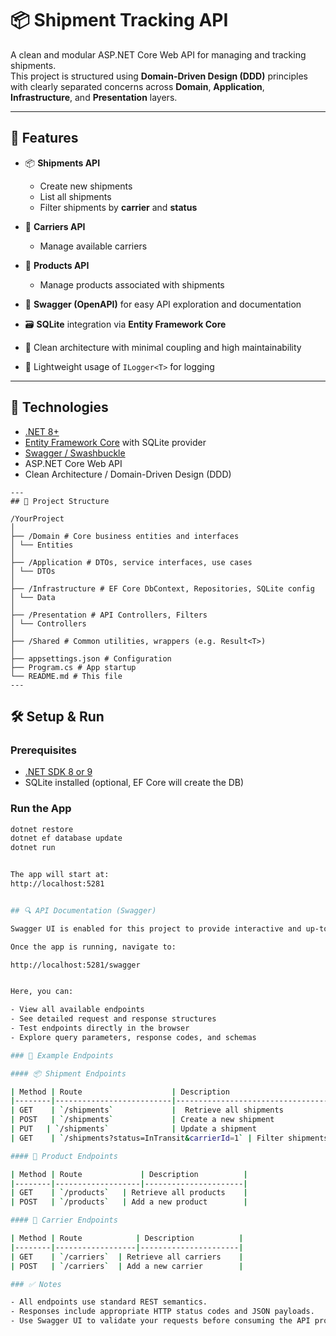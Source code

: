 # 📦 Shipment Tracking API

A clean and modular ASP.NET Core Web API for managing and tracking shipments.  
This project is structured using **Domain-Driven Design (DDD)** principles with clearly separated concerns across **Domain**, **Application**, **Infrastructure**, and **Presentation** layers.

---

## 🚀 Features

- 📦 **Shipments API**  
  - Create new shipments  
  - List all shipments  
  - Filter shipments by **carrier** and **status**

- 🚚 **Carriers API**  
  - Manage available carriers

- 🛒 **Products API**  
  - Manage products associated with shipments

- 📄 **Swagger (OpenAPI)** for easy API exploration and documentation

- 🗃️ **SQLite** integration via **Entity Framework Core**

- 🧱 Clean architecture with minimal coupling and high maintainability

- 📃 Lightweight usage of `ILogger<T>` for logging

---

## 🧱 Technologies

- [.NET 8+](https://dotnet.microsoft.com/en-us/)
- [Entity Framework Core](https://learn.microsoft.com/en-us/ef/core/) with SQLite provider
- [Swagger / Swashbuckle](https://github.com/domaindrivendev/Swashbuckle.AspNetCore)
- ASP.NET Core Web API
- Clean Architecture / Domain-Driven Design (DDD)

```
---
## 📂 Project Structure

/YourProject
│
├── /Domain # Core business entities and interfaces
│ └── Entities
│
├── /Application # DTOs, service interfaces, use cases
│ └── DTOs
│
├── /Infrastructure # EF Core DbContext, Repositories, SQLite config
│ └── Data
│
├── /Presentation # API Controllers, Filters
│ └── Controllers
│
├── /Shared # Common utilities, wrappers (e.g. Result<T>)
│
├── appsettings.json # Configuration
├── Program.cs # App startup
└── README.md # This file
---
```

## 🛠️ Setup & Run

### Prerequisites

- [.NET SDK 8 or 9](https://dotnet.microsoft.com/en-us/download)
- SQLite installed (optional, EF Core will create the DB)

### Run the App

```bash
dotnet restore
dotnet ef database update
dotnet run


The app will start at:
http://localhost:5281


## 🔍 API Documentation (Swagger)

Swagger UI is enabled for this project to provide interactive and up-to-date API documentation.

Once the app is running, navigate to:

http://localhost:5281/swagger


Here, you can:

- View all available endpoints
- See detailed request and response structures
- Test endpoints directly in the browser
- Explore query parameters, response codes, and schemas

### 🧪 Example Endpoints

#### 📦 Shipment Endpoints

| Method | Route                    | Description                             |
|--------|--------------------------|-----------------------------------------|
| GET    | `/shipments`             |  Retrieve all shipments                 |
| POST   | `/shipments`             | Create a new shipment                   |
| PUT   | `/shipments`              | Update a shipment                       |
| GET    | `/shipments?status=InTransit&carrierId=1` | Filter shipments by status and carrier |

#### 🛒 Product Endpoints

| Method | Route             | Description          |
|--------|-------------------|----------------------|
| GET    | `/products`   | Retrieve all products    |
| POST   | `/products`   | Add a new product        |

#### 🚚 Carrier Endpoints

| Method | Route            | Description          |
|--------|------------------|----------------------|
| GET    | `/carriers`  | Retrieve all carriers    |
| POST   | `/carriers`  | Add a new carrier        |

### ✅ Notes

- All endpoints use standard REST semantics.
- Responses include appropriate HTTP status codes and JSON payloads.
- Use Swagger UI to validate your requests before consuming the API programmatically.
